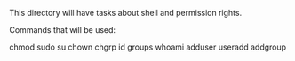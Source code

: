 This directory will have tasks about shell and permission rights. 

Commands that will be used: 

chmod
sudo
su
chown
chgrp
id
groups
whoami
adduser
useradd
addgroup
